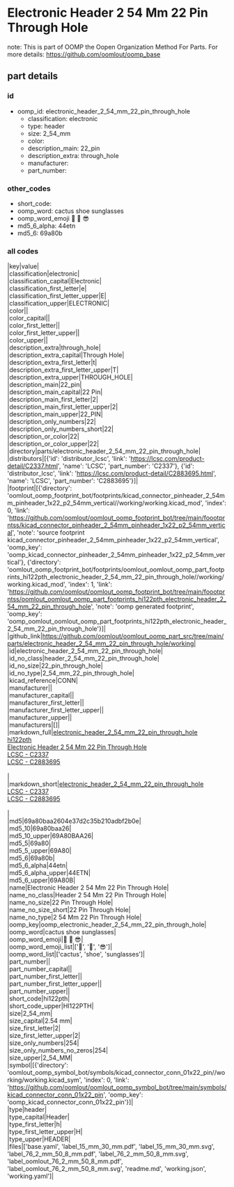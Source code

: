 # Electronic Header 2 54 Mm 22 Pin Through Hole  

note: This is part of OOMP the Oopen Organization Method For Parts. For more details: https://github.com/oomlout/oomp_base

##  part details





### id
* oomp_id: electronic_header_2_54_mm_22_pin_through_hole
  * classification: electronic
  * type: header
  * size: 2_54_mm
  * color: 
  * description_main: 22_pin
  * description_extra: through_hole
  * manufacturer: 
  * part_number: 

### other_codes
* short_code: 
* oomp_word: cactus shoe sunglasses
* oomp_word_emoji :cactus: :shoe: :sunglasses:
* md5_6_alpha: 44etn
* md5_6: 69a80b

### all codes 
|key|value|  
|classification|electronic|  
|classification_capital|Electronic|  
|classification_first_letter|e|  
|classification_first_letter_upper|E|  
|classification_upper|ELECTRONIC|  
|color||  
|color_capital||  
|color_first_letter||  
|color_first_letter_upper||  
|color_upper||  
|description_extra|through_hole|  
|description_extra_capital|Through Hole|  
|description_extra_first_letter|t|  
|description_extra_first_letter_upper|T|  
|description_extra_upper|THROUGH_HOLE|  
|description_main|22_pin|  
|description_main_capital|22 Pin|  
|description_main_first_letter|2|  
|description_main_first_letter_upper|2|  
|description_main_upper|22_PIN|  
|description_only_numbers|22|  
|description_only_numbers_short|22|  
|description_or_color|22|  
|description_or_color_upper|22|  
|directory|parts/electronic_header_2_54_mm_22_pin_through_hole|  
|distributors|[{'id': 'distributor_lcsc', 'link': 'https://lcsc.com/product-detail/C2337.html', 'name': 'LCSC', 'part_number': 'C2337'}, {'id': 'distributor_lcsc', 'link': 'https://lcsc.com/product-detail/C2883695.html', 'name': 'LCSC', 'part_number': 'C2883695'}]|  
|footprint|[{'directory': 'oomlout_oomp_footprint_bot/footprints/kicad_connector_pinheader_2_54mm_pinheader_1x22_p2_54mm_vertical//working/working.kicad_mod', 'index': 0, 'link': 'https://github.com/oomlout/oomlout_oomp_footprint_bot/tree/main/foootprntss/kicad_connector_pinheader_2_54mm_pinheader_1x22_p2_54mm_vertical', 'note': 'source footprint kicad_connector_pinheader_2_54mm_pinheader_1x22_p2_54mm_vertical', 'oomp_key': 'oomp_kicad_connector_pinheader_2_54mm_pinheader_1x22_p2_54mm_vertical'}, {'directory': 'oomlout_oomp_footprint_bot/footprints/oomlout_oomlout_oomp_part_footprints_hi122pth_electronic_header_2_54_mm_22_pin_through_hole//working/working.kicad_mod', 'index': 1, 'link': 'https://github.com/oomlout/oomlout_oomp_footprint_bot/tree/main/foootprntss/oomlout_oomlout_oomp_part_footprints_hi122pth_electronic_header_2_54_mm_22_pin_through_hole', 'note': 'oomp generated footprint', 'oomp_key': 'oomp_oomlout_oomlout_oomp_part_footprints_hi122pth_electronic_header_2_54_mm_22_pin_through_hole'}]|  
|github_link|https://github.com/oomlout/oomlout_oomp_part_src/tree/main/parts/electronic_header_2_54_mm_22_pin_through_hole/working|  
|id|electronic_header_2_54_mm_22_pin_through_hole|  
|id_no_class|header_2_54_mm_22_pin_through_hole|  
|id_no_size|22_pin_through_hole|  
|id_no_type|2_54_mm_22_pin_through_hole|  
|kicad_reference|CONN|  
|manufacturer||  
|manufacturer_capital||  
|manufacturer_first_letter||  
|manufacturer_first_letter_upper||  
|manufacturer_upper||  
|manufacturers|[]|  
|markdown_full|[electronic_header_2_54_mm_22_pin_through_hole](https://github.com/oomlout/oomlout_oomp_part_src/tree/main/parts/electronic_header_2_54_mm_22_pin_through_hole/working)<br>[hi122pth](https://github.com/oomlout/oomlout_oomp_part_src/tree/main/parts/electronic_header_2_54_mm_22_pin_through_hole/working)<br>[Electronic Header 2 54 Mm 22 Pin Through Hole](https://github.com/oomlout/oomlout_oomp_part_src/tree/main/parts/electronic_header_2_54_mm_22_pin_through_hole/working)<br>[LCSC - C2337<br>](https://lcsc.com/product-detail/C2337.html)[LCSC - C2883695<br>](https://lcsc.com/product-detail/C2883695.html)<br>|  
|markdown_short|[electronic_header_2_54_mm_22_pin_through_hole](https://github.com/oomlout/oomlout_oomp_part_src/tree/main/parts/electronic_header_2_54_mm_22_pin_through_hole/working)<br>[LCSC - C2337<br>](https://lcsc.com/product-detail/C2337.html)[LCSC - C2883695<br>](https://lcsc.com/product-detail/C2883695.html)<br>|  
|md5|69a80baa2604e37d2c35b210adbf2b0e|  
|md5_10|69a80baa26|  
|md5_10_upper|69A80BAA26|  
|md5_5|69a80|  
|md5_5_upper|69A80|  
|md5_6|69a80b|  
|md5_6_alpha|44etn|  
|md5_6_alpha_upper|44ETN|  
|md5_6_upper|69A80B|  
|name|Electronic Header 2 54 Mm 22 Pin Through Hole|  
|name_no_class|Header 2 54 Mm 22 Pin Through Hole|  
|name_no_size|22 Pin Through Hole|  
|name_no_size_short|22 Pin Through Hole|  
|name_no_type|2 54 Mm 22 Pin Through Hole|  
|oomp_key|oomp_electronic_header_2_54_mm_22_pin_through_hole|  
|oomp_word|cactus shoe sunglasses|  
|oomp_word_emoji|:cactus: :shoe: :sunglasses:|  
|oomp_word_emoji_list|[':cactus:', ':shoe:', ':sunglasses:']|  
|oomp_word_list|['cactus', 'shoe', 'sunglasses']|  
|part_number||  
|part_number_capital||  
|part_number_first_letter||  
|part_number_first_letter_upper||  
|part_number_upper||  
|short_code|hi122pth|  
|short_code_upper|HI122PTH|  
|size|2_54_mm|  
|size_capital|2.54 mm|  
|size_first_letter|2|  
|size_first_letter_upper|2|  
|size_only_numbers|254|  
|size_only_numbers_no_zeros|254|  
|size_upper|2_54_MM|  
|symbol|[{'directory': 'oomlout_oomp_symbol_bot/symbols/kicad_connector_conn_01x22_pin//working/working.kicad_sym', 'index': 0, 'link': 'https://github.com/oomlout/oomlout_oomp_symbol_bot/tree/main/symbols/kicad_connector_conn_01x22_pin', 'oomp_key': 'oomp_kicad_connector_conn_01x22_pin'}]|  
|type|header|  
|type_capital|Header|  
|type_first_letter|h|  
|type_first_letter_upper|H|  
|type_upper|HEADER|  
|files|['base.yaml', 'label_15_mm_30_mm.pdf', 'label_15_mm_30_mm.svg', 'label_76_2_mm_50_8_mm.pdf', 'label_76_2_mm_50_8_mm.svg', 'label_oomlout_76_2_mm_50_8_mm.pdf', 'label_oomlout_76_2_mm_50_8_mm.svg', 'readme.md', 'working.json', 'working.yaml']|  
